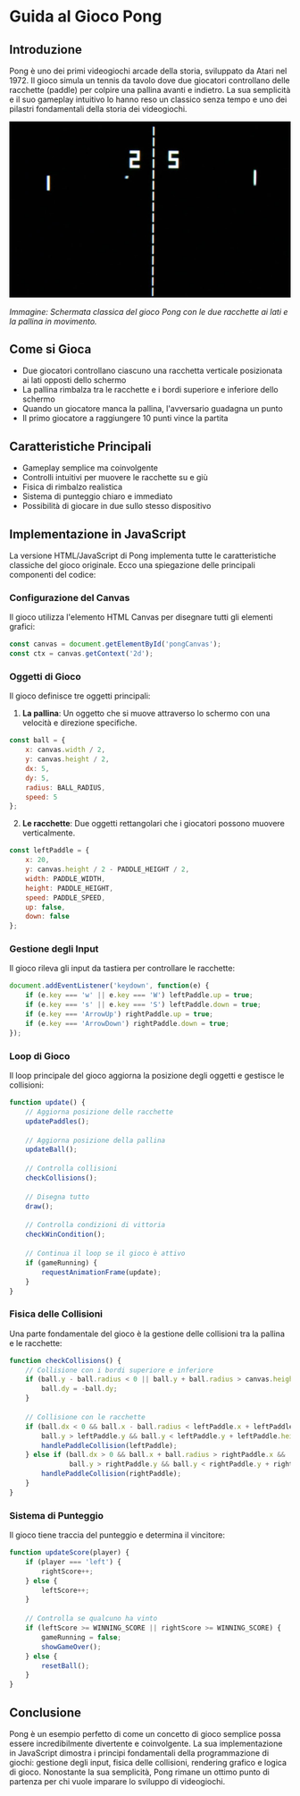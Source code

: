 # Guida al Gioco Pong

## Introduzione
Pong è uno dei primi videogiochi arcade della storia, sviluppato da Atari nel 1972. Il gioco simula un tennis da tavolo dove due giocatori controllano delle racchette (paddle) per colpire una pallina avanti e indietro. La sua semplicità e il suo gameplay intuitivo lo hanno reso un classico senza tempo e uno dei pilastri fondamentali della storia dei videogiochi.

![Schermata principale di Pong](img/01_pong.jpg)

*Immagine: Schermata classica del gioco Pong con le due racchette ai lati e la pallina in movimento.*

## Come si Gioca
- Due giocatori controllano ciascuno una racchetta verticale posizionata ai lati opposti dello schermo
- La pallina rimbalza tra le racchette e i bordi superiore e inferiore dello schermo
- Quando un giocatore manca la pallina, l'avversario guadagna un punto
- Il primo giocatore a raggiungere 10 punti vince la partita

## Caratteristiche Principali
- Gameplay semplice ma coinvolgente
- Controlli intuitivi per muovere le racchette su e giù
- Fisica di rimbalzo realistica
- Sistema di punteggio chiaro e immediato
- Possibilità di giocare in due sullo stesso dispositivo

## Implementazione in JavaScript

La versione HTML/JavaScript di Pong implementa tutte le caratteristiche classiche del gioco originale. Ecco una spiegazione delle principali componenti del codice:

### Configurazione del Canvas

Il gioco utilizza l'elemento HTML Canvas per disegnare tutti gli elementi grafici:

```javascript
const canvas = document.getElementById('pongCanvas');
const ctx = canvas.getContext('2d');
```

### Oggetti di Gioco

Il gioco definisce tre oggetti principali:

1. **La pallina**: Un oggetto che si muove attraverso lo schermo con una velocità e direzione specifiche.

```javascript
const ball = {
    x: canvas.width / 2,
    y: canvas.height / 2,
    dx: 5,
    dy: 5,
    radius: BALL_RADIUS,
    speed: 5
};
```

2. **Le racchette**: Due oggetti rettangolari che i giocatori possono muovere verticalmente.

```javascript
const leftPaddle = {
    x: 20,
    y: canvas.height / 2 - PADDLE_HEIGHT / 2,
    width: PADDLE_WIDTH,
    height: PADDLE_HEIGHT,
    speed: PADDLE_SPEED,
    up: false,
    down: false
};
```

### Gestione degli Input

Il gioco rileva gli input da tastiera per controllare le racchette:

```javascript
document.addEventListener('keydown', function(e) {
    if (e.key === 'w' || e.key === 'W') leftPaddle.up = true;
    if (e.key === 's' || e.key === 'S') leftPaddle.down = true;
    if (e.key === 'ArrowUp') rightPaddle.up = true;
    if (e.key === 'ArrowDown') rightPaddle.down = true;
});
```

### Loop di Gioco

Il loop principale del gioco aggiorna la posizione degli oggetti e gestisce le collisioni:

```javascript
function update() {
    // Aggiorna posizione delle racchette
    updatePaddles();
    
    // Aggiorna posizione della pallina
    updateBall();
    
    // Controlla collisioni
    checkCollisions();
    
    // Disegna tutto
    draw();
    
    // Controlla condizioni di vittoria
    checkWinCondition();
    
    // Continua il loop se il gioco è attivo
    if (gameRunning) {
        requestAnimationFrame(update);
    }
}
```

### Fisica delle Collisioni

Una parte fondamentale del gioco è la gestione delle collisioni tra la pallina e le racchette:

```javascript
function checkCollisions() {
    // Collisione con i bordi superiore e inferiore
    if (ball.y - ball.radius < 0 || ball.y + ball.radius > canvas.height) {
        ball.dy = -ball.dy;
    }
    
    // Collisione con le racchette
    if (ball.dx < 0 && ball.x - ball.radius < leftPaddle.x + leftPaddle.width && 
        ball.y > leftPaddle.y && ball.y < leftPaddle.y + leftPaddle.height) {
        handlePaddleCollision(leftPaddle);
    } else if (ball.dx > 0 && ball.x + ball.radius > rightPaddle.x && 
               ball.y > rightPaddle.y && ball.y < rightPaddle.y + rightPaddle.height) {
        handlePaddleCollision(rightPaddle);
    }
}
```

### Sistema di Punteggio

Il gioco tiene traccia del punteggio e determina il vincitore:

```javascript
function updateScore(player) {
    if (player === 'left') {
        rightScore++;
    } else {
        leftScore++;
    }
    
    // Controlla se qualcuno ha vinto
    if (leftScore >= WINNING_SCORE || rightScore >= WINNING_SCORE) {
        gameRunning = false;
        showGameOver();
    } else {
        resetBall();
    }
}
```

## Conclusione

Pong è un esempio perfetto di come un concetto di gioco semplice possa essere incredibilmente divertente e coinvolgente. La sua implementazione in JavaScript dimostra i principi fondamentali della programmazione di giochi: gestione degli input, fisica delle collisioni, rendering grafico e logica di gioco. Nonostante la sua semplicità, Pong rimane un ottimo punto di partenza per chi vuole imparare lo sviluppo di videogiochi.
